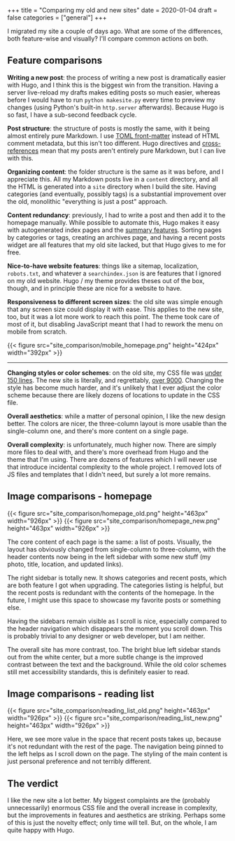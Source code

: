 +++
title = "Comparing my old and new sites"
date = 2020-01-04
draft = false
categories = ["general"]
+++

I migrated my site a couple of days ago. What are some of the differences, both feature-wise and visually? I'll compare common actions on both.

<!--more-->

## Feature comparisons

**Writing a new post**: the process of writing a new post is dramatically easier with Hugo, and I think this is the biggest win from the transition. Having a server live-reload my drafts makes editing posts so much easier, whereas before I would have to run `python makesite.py` every time to preview my changes (using Python's built-in `http.server` afterwards). Because Hugo is so fast, I have a sub-second feedback cycle.

**Post structure**: the structure of posts is mostly the same, with it being almost entirely pure Markdown. I use [TOML front-matter](https://gohugo.io/content-management/front-matter/) instead of HTML comment metadata, but this isn't too different. Hugo directives and [cross-references](https://gohugo.io/content-management/cross-references/) mean that my posts aren't entirely pure Markdown, but I can live with this.

**Organizing content**: the folder structure is the same as it was before, and I appreciate this. All my Markdown posts live in a `content` directory, and all the HTML is generated into a `site` directory when I build the site. Having categories (and eventually, possibly tags) is a substantial improvement over the old, monolithic "everything is just a post" approach.

**Content redundancy**: previously, I had to write a post and then add it to the homepage manually. While possible to automate this, Hugo makes it easy with autogenerated index pages and the [summary features](https://gohugo.io/content-management/summaries/). Sorting pages by categories or tags, creating an archives page, and having a recent posts widget are all features that my old site lacked, but that Hugo gives to me for free.

**Nice-to-have website features**: things like a sitemap, localization, `robots.txt`, and whatever a `searchindex.json` is are features that I ignored on my old website. Hugo / my theme provides theses out of the box, though, and in principle these are nice for a website to have.

**Responsiveness to different screen sizes**: the old site was simple enough that any screen size could display it with ease. This applies to the new site, too, but it was a lot more work to reach this point. The theme took care of most of it, but disabling JavaScript meant that I had to rework the menu on mobile from scratch.

{{< figure src="site_comparison/mobile_homepage.png" height="424px" width="392px" >}}

** **

**Changing styles or color schemes**: on the old site, my CSS file was [under 150 lines](https://github.com/tuchandra/sitev1/blob/master/static/style.css). The new site is literally, and regrettably, [over 9000](https://github.com/tuchandra/sitev2-theme/blob/master/static/css/style.css). Changing the style has become much harder, and it's unlikely that I ever adjust the color scheme because there are likely dozens of locations to update in the CSS file.

**Overall aesthetics**: while a matter of personal opinion, I like the new design better. The colors are nicer, the three-column layout is more usable than the single-column one, and there's more content on a single page.

**Overall complexity**: is unfortunately, much higher now. There are simply more files to deal with, and there's more overhead from Hugo and the theme that I'm using. There are dozens of features which I will never use that introduce incidental complexity to the whole project. I removed lots of JS files and templates that I didn't need, but surely a lot more remains.


## Image comparisons - homepage

{{< figure src="site_comparison/homepage_old.png" height="463px" width="926px" >}}
{{< figure src="site_comparison/homepage_new.png" height="463px" width="926px" >}}

The core content of each page is the same: a list of posts. Visually, the layout has obviously changed from single-column to three-column, with the header contents now being in the left sidebar with some new stuff (my photo, title, location, and updated links).

The right sidebar is totally new. It shows categories and recent posts, which are both feature I got when upgrading. The categories listing is helpful, but the recent posts is redundant with the contents of the homepage. In the future, I might use this space to showcase my favorite posts or something else.

Having the sidebars remain visible as I scroll is nice, especially compared to the header navigation which disappears the moment you scroll down. This is probably trivial to any designer or web developer, but I am neither.

The overall site has more contrast, too. The bright blue left sidebar stands out from the white center, but a more subtle change is the improved contrast between the text and the background. While the old color schemes still met accessibility standards, this is definitely easier to read.

## Image comparisons - reading list

{{< figure src="site_comparison/reading_list_old.png" height="463px" width="926px" >}}
{{< figure src="site_comparison/reading_list_new.png" height="463px" width="926px" >}}

Here, we see more value in the space that recent posts takes up, because it's not redundant with the rest of the page. The navigation being pinned to the left helps as I scroll down on the page. The styling of the main content is just personal preference and not terribly different.

## The verdict
I like the new site a lot better. My biggest complaints are the (probably unnecessarily) enormous CSS file and the overall increase in complexity, but the improvements in features and aesthetics are striking. Perhaps some of this is just the novelty effect; only time will tell. But, on the whole, I am quite happy with Hugo.
